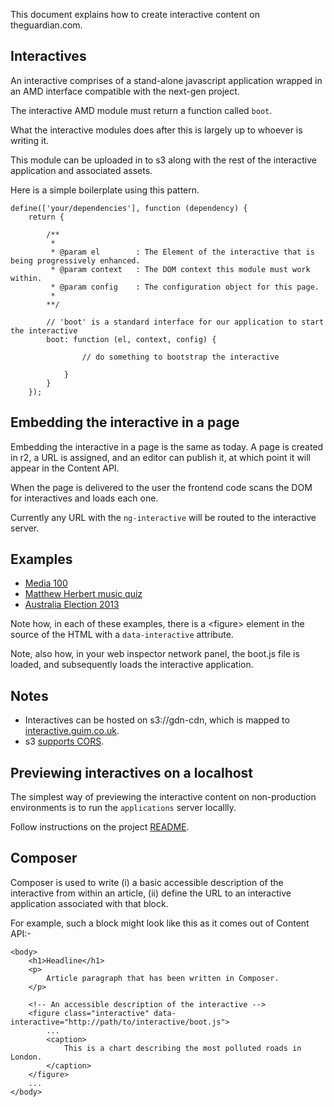 This document explains how to create interactive content on theguardian.com.

## Interactives

An interactive comprises of a stand-alone javascript application wrapped in an AMD interface compatible with the next-gen project.

The interactive AMD module must return a function called `boot`.

What the interactive modules does after this is largely up to whoever is writing it.

This module can be uploaded in to s3 along with the rest of the interactive application and associated assets.

Here is a simple boilerplate using this pattern.

```
define(['your/dependencies'], function (dependency) {
    return {

        /**
         *
         * @param el        : The Element of the interactive that is being progressively enhanced.
         * @param context   : The DOM context this module must work within.
         * @param config    : The configuration object for this page.
         *
        **/

        // 'boot' is a standard interface for our application to start the interactive
        boot: function (el, context, config) {

                // do something to bootstrap the interactive

            }
        }
    });
```

## Embedding the interactive in a page

Embedding the interactive in a page is the same as today. A page is created in r2, a URL is assigned, and an editor can publish it, at which point it will appear in the Content API.

When the page is delivered to the user the frontend code scans the DOM for interactives and loads each one.

Currently any URL with the `ng-interactive` will be routed to the interactive server.

## Examples

- [Media 100](http://www.theguardian.com/media/ng-interactive/2013/sep/02/media-100-2013-full-list?view=mobile)
- [Matthew Herbert music quiz](http://www.theguardian.com/music/interactive/2013/aug/20/matthew-herbert-quiz-hearing?view=mobile)
- [Australia Election 2013](http://www.theguardian.com/world/australia-election-2013-interactive?view=mobile)

Note how, in each of these examples, there is a &lt;figure> element in the source of the HTML with a `data-interactive` attribute.

Note, also how, in your web inspector network panel, the boot.js file is loaded, and subsequently loads the interactive application.

## Notes

- Interactives can be hosted on s3://gdn-cdn, which is mapped to [interactive.guim.co.uk](http://interactive.guim.co.uk).
- s3 [supports CORS](http://docs.aws.amazon.com/AmazonS3/latest/dev/cors.html).

## Previewing interactives on a localhost

The simplest way of previewing the interactive content on non-production environments is to run the `applications` server locallly.

Follow instructions on the project [README](https://github.com/guardian/frontend/tree/master/README.md).

## Composer

Composer is used to write (i) a basic accessible description of the interactive from within an article, (ii) define the URL to an
interactive application associated with that block.

For example, such a block might look like this as it comes out of Content API:-

```
<body>
    <h1>Headline</h1>
    <p>
        Article paragraph that has been written in Composer.
    </p>

    <!-- An accessible description of the interactive -->
    <figure class="interactive" data-interactive="http://path/to/interactive/boot.js">
        ...
        <caption>
            This is a chart describing the most polluted roads in London.
        </caption>
    </figure>
    ...
</body>
```
